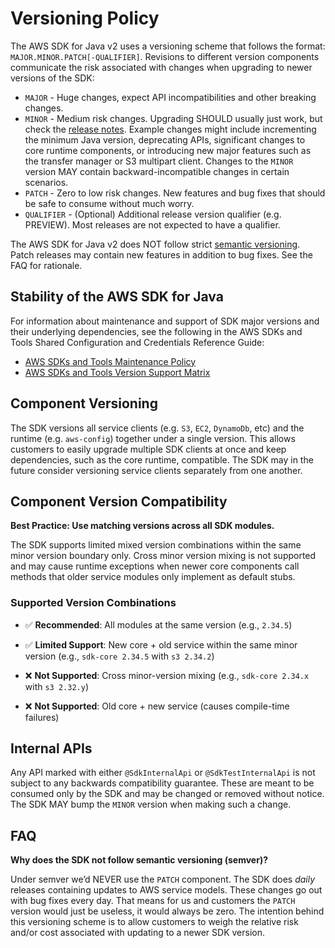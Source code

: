 # Versioning Policy

The AWS SDK for Java v2 uses a versioning scheme that follows the format: `MAJOR.MINOR.PATCH[-QUALIFIER]`. Revisions to different version components communicate the risk associated with changes when upgrading to newer versions of the SDK:

* `MAJOR` - Huge changes, expect API incompatibilities and other breaking changes.
* `MINOR` - Medium risk changes. Upgrading SHOULD usually just work, but check the [release notes](CHANGELOG.md). Example changes might include incrementing the minimum Java version, deprecating APIs, significant changes to core runtime components, or introducing new major features such as the transfer manager or S3 multipart client. Changes to the `MINOR` version MAY contain backward-incompatible changes in certain scenarios.
* `PATCH` - Zero to low risk changes. New features and bug fixes that should be safe to consume without much worry.
* `QUALIFIER` - (Optional) Additional release version qualifier (e.g. PREVIEW). Most releases are not expected to have a qualifier.

The AWS SDK for Java v2 does NOT follow strict [semantic versioning](https://semver.org/). Patch releases may contain new features in addition to bug fixes. See the FAQ for rationale.

## Stability of the AWS SDK for Java

For information about maintenance and support of SDK major versions and their underlying dependencies, see the
following in the AWS SDKs and Tools Shared Configuration and Credentials Reference Guide:

* [AWS SDKs and Tools Maintenance Policy](https://docs.aws.amazon.com/credref/latest/refdocs/maint-policy.html)
* [AWS SDKs and Tools Version Support Matrix](https://docs.aws.amazon.com/credref/latest/refdocs/version-support-matrix.html)


## Component Versioning

The SDK versions all service clients (e.g. `S3`, `EC2`, `DynamoDb`, etc) and the runtime (e.g. `aws-config`) together under a single version. This allows customers to easily upgrade multiple SDK clients at once and keep dependencies, such as the core runtime, compatible. The SDK may in the future consider versioning service clients separately from one another.

## Component Version Compatibility

**Best Practice: Use matching versions across all SDK modules.**

The SDK supports limited mixed version combinations within the same minor version boundary only. Cross minor version mixing is not supported and may cause runtime exceptions when newer core components call methods that older service modules only implement as default stubs.

### Supported Version Combinations

- ✅ **Recommended**: All modules at the same version (e.g., `2.34.5`)
- ✅ **Limited Support**: New core + old service within the same minor version (e.g., `sdk-core 2.34.5` with `s3 2.34.2`)


- ❌ **Not Supported**: Cross minor-version mixing (e.g., `sdk-core 2.34.x` with `s3 2.32.y`)
- ❌ **Not Supported**: Old core + new service (causes compile-time failures)

## Internal APIs

Any API marked with either `@SdkInternalApi` or `@SdkTestInternalApi` is not subject to any backwards compatibility guarantee. These are meant to be consumed only by the SDK and may be changed or removed without notice. The SDK MAY bump the `MINOR` version when making such a change.

## FAQ

**Why does the SDK not follow semantic versioning (semver)?**

Under semver we’d NEVER use the `PATCH` component. The SDK does *daily* releases containing updates to AWS service models. These changes go out with bug fixes every day. That means for us and customers the `PATCH` version would just be useless, it would always be zero. The intention behind this versioning scheme is to allow customers to weigh the relative risk and/or cost associated with updating to a newer SDK version.
